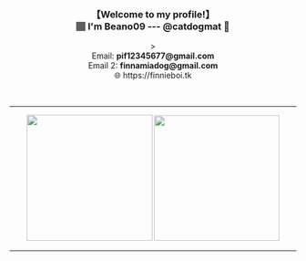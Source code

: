 <h3 align="center">【Welcome to my profile!】<br>🏽 I'm Beano09 --- @catdogmat 🏽</h3>
<p align="center">><br>Email: <b>pif12345677@gmail.com</b><br>Email 2: <b>finnamiadog@gmail.com</b><br>
🌐 https://finnieboi.tk<br></p><br>
<hr>
<p align="center">
  <img src="https://github-readme-stats.vercel.app/api/top-langs/?username=catdogmat&show_icons=true&title_color=19a9fc&bg_color=0b1729&text_color=68777f&icon_color=19a9fc" height="221px" width="auto"/>
  <img src="https://github-readme-stats.vercel.app/api?username=catdogmat&show_icons=true&title_color=19a9fc&bg_color=0b1729&text_color=68777f&icon_color=19a9fc" height="220px"  />
</p>
<hr>
